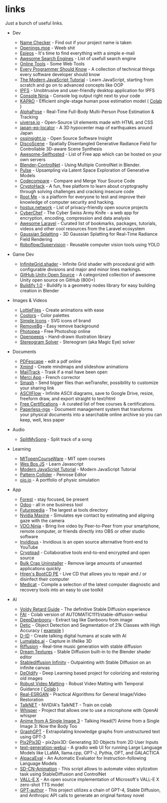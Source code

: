 links
=====

Just a bunch of useful links.

- Dev
  - [Name Checker](https://namechecker.vercel.app/) - Find out if your project name is taken
  - [Openings.moe](https://github.com/AniDevTwitter/animeopenings) - Weeb shit
  - [Epieos](https://epieos.com/) - It's time to find everything with a simple e-mail
  - [Awesome Search Engines](https://github.com/gguilt/awesome-search-engines) - List of usefull search engine
  - [Online Tools](https://gist.github.com/unitycoder/ade29d3e549b1c33c10ec55e4ea80b70) - Some Web Tools
  - [Every Programmer Should Know](https://github.com/mtdvio/every-programmer-should-know) - A collection of technical things every software developer should know
  - [The Modern JavaScript Tutorial](https://github.com/javascript-tutorial/en.javascript.info/tree/master) - Learn JavaScript, starting from scratch and go on to advanced concepts like OOP
  - [IPFS](https://docs.ipfs.tech/) - Unobtrusive and user-friendly desktop application for IPFS
  - [Console Ninja](https://console-ninja.com/) - Console log output right next to your code
  - [KAPAO](https://github.com/wmcnally/kapao) - Efficient single-stage human pose estimation model ( [Colab](https://github.com/cedro3/kapao/blob/master/kapao_latest.ipynb) )
  - [AlphaPose](https://github.com/MVIG-SJTU/AlphaPose) - Real-Time Full-Body Multi-Person Pose Estimation & Tracking
  - [uiverse.io](https://uiverse.io/) - Open-Source UI elements made with HTML and CSS
  - [japan-eq-locator](https://github.com/nagix/japan-eq-locator) - A 3D hypocenter map of earthquakes around Japan
  - [ossinsight.io](https://ossinsight.io/) - Open Source Software Insight
  - [DiscoScene](https://snap-research.github.io/discoscene/) - Spatially Disentangled Generative Radiance Field for Controllable 3D-aware Scene Synthesis
  - [Awesome-Selfhosted](https://github.com/awesome-selfhosted/awesome-selfhosted) - List of Free app which can be hosted on your own servers
  - [Blender-ControlNet](https://github.com/coolzilj/Blender-ControlNet) - Using Multiple ControlNet in Blender.
  - [Pulse](https://github.com/marcin-laskowski/Pulse) - Upsampling via Latent Space Exploration of Generative Models
  - [Codecompare](https://www.devart.com/codecompare/) - Compare and Merge Your Source Code
  - [CryptoHack](https://cryptohack.org/) - A fun, free platform to learn about cryptography through solving challenges and cracking insecure code
  - [Root Me](https://www.root-me.org/) - is a platform for everyone to test and improve their knowledge of computer security and hacking.
  - [hostux.network](https://hostux.network/en) - List of privacy-friendly open source projects
  - [CyberChef](https://github.com/gchq/CyberChef) - The Cyber Swiss Army Knife - a web app for encryption, encoding, compression and data analysis
  - [Awesome Laravel](https://github.com/chiraggude/awesome-laravel) - Curated list of bookmarks, packages, tutorials, videos and other cool resources from the Laravel ecosystem
  - [Gaussian Splatting](https://github.com/graphdeco-inria/gaussian-splatting) - 3D Gaussian Splatting for Real-Time Radiance Field Rendering
  - [Roboflow/Supervision](https://github.com/roboflow/supervision) - Reusable computer vision tools using YOLO
 
- Game Dev
  - [InfiniteGrid.shader](https://gist.github.com/bgolus/455a3666188f12cf13189839480e7120) - Infinite Grid shader with procedural grid with configurable divisions and major and minor lines markings.
  - [GitHub Unity Open Source](https://github.com/baba-s/awesome-unity-open-source-on-github) - A categorized collection of awesome Unity open source on GitHub (800+)
  - [Buildify 1.0](https://paveloliva.gumroad.com/l/buildify) - Buildify is a geometry nodes library for easy building creation in Blender

- Images & Videos
  - [LottieFiles](https://lottiefiles.com/) - Create animations with ease
  - [Coolors](https://coolors.co/) - Color palettes
  - [Simple Icons](https://simpleicons.org/) - SVG icons of brand
  - [RemoveBg](https://www.remove.bg/) - Easy remove background
  - [Photopea](https://www.photopea.com/) - Free Photoshop online
  - [Openpeeps](https://openpeeps.com/) - Hand-drawn illustration library
  - [Stereogram Solver](https://github.com/piellardj/stereogram-solver) - Stereogram (aka Magic Eye) solver

- Documents 
  - [PDFescape](https://www.pdfescape.com/) - edit a pdf online
  - [Xmind](https://xmind.app/) - Create mindmaps and slideshow animations
  - [MailTrack](https://mailtrack.io/) - Trask if a mail have been open
  - [Merci App](https://www.merci-app.com/) - French corrector
  - [Smash](https://fromsmash.com/) - Send bigger files than weTransfer, possibility to customize your sharing link
  - [ASCIIFlow](https://asciiflow.com/#/) - Infinite ASCII diagrams, save to Google Drive, resize, freeform draw, and export straight to text/html
  - [Free Certifications](https://github.com/cloudcommunity/Free-Certifications) - A curated list of free courses & certifications.
  - [Paperless-ngx](https://github.com/paperless-ngx/paperless-ngx) - Document management system that transforms your physical documents into a searchable online archive so you can keep, well, less paper
  
- Audio
  - [SplitMySong](https://www.splitmysong.com/my-songs) - Split track of a song

- Learning
  - [MITopenCourseWare](https://ocw.mit.edu/) - MIT open courses
  - [Wes Bos JS](https://wesbos.com/javascript) - Learn Javascript
  - [Modern JavaScript Tutorial](https://javascript.info/) - Modern JavaScript Tutorial
  - [Pattern Collider](https://aatishb.com/patterncollider/) - Penrose Editor
  - [oio.io](https://oimo.io/works/) - A portfolio of physic simulation
  
- App 
  - [Forest](https://forestapp.cc/) - stay focused, be present
  - [Odoo](https://odoo.com/) - all in one business tool
  - [Futurepedia](https://www.futurepedia.io/) - The largest ai tools directory
  - [Nvidia Maxine](https://developer.nvidia.com/maxine) - Simulates eye contact by estimating and aligning gaze with the camera
  - [VDO.Ninja](https://vdo.ninja/) - Bring live video by Peer-to-Peer from your smartphone, remote computer, or friends directly into OBS or other studio software
  - [Invidious](https://invidious.io/) - Invidious is an open source alternative front-end to YouTube
  - [Cryptpad](https://cryptpad.fr) - Collaborative tools end-to-end encrypted and open source
  - [Bulk Crap Uninstaller](https://github.com/Klocman/Bulk-Crap-Uninstaller) - Remove large amounts of unwanted applications quickly
  - [Hiren's BootCD PE](https://www.hirensbootcd.org/) - Live CD that allows you to repair and / or disinfect their computer
  - [Medicat](https://github.com/mon5termatt/medicat_installer) - Compile a selection of the latest computer diagnostic and recovery tools into an easy to use toolkit
  
- AI
  - [Voldy Retard Guide](https://rentry.org/voldy) - The definitive Stable Diffusion experience
  - [FAI](https://github.com/TheLastBen/fast-stable-diffusion) - Colab version of AUTOMATIC1111/stable-diffusion-webui
  - [DeepDanbooru](https://github.com/KichangKim/DeepDanbooru) - Extract tag like Danbooru from image
  - [Detic](https://github.com/facebookresearch/Detic) - Object Detection and Segmentation of 21k Classes with High Accuracy ( [example](https://huggingface.co/spaces/taesiri/DeticChatGPT) ) 
  - [D-ID](https://www.d-id.com/) - Create talking digital humans at scale with AI
  - [Lumalabs.ai](https://lumalabs.ai/) - Capture in lifelike 3D
  - [Riffusion](https://www.riffusion.com/about) - Real-time music generation with stable diffusion
  - [Dream Textures](https://github.com/carson-katri/dream-textures) - Stable Diffusion built-in to the Blender shader editor
  - [Stablediffusion Infinity](https://github.com/lkwq007/stablediffusion-infinity) - Outpainting with Stable Diffusion on an infinite canvas
  - [DeOldify](https://github.com/jantic/DeOldify) - Deep Learning based project for colorizing and restoring old images
  - [Robust Video Matting](https://github.com/PeterL1n/RobustVideoMatting) - Robust Video Matting with Temporal Guidance ( [Colab](https://github.com/cedro3/others2/blob/main/video_matting.ipynb) ) 
  - [Real-ESRGAN](https://github.com/xinntao/Real-ESRGAN) - Practical Algorithms for General Image/Video Restoration
  - [TalkNET](https://github.com/bycloudai/TalkNET-colab) - NVIDIA's TalkNET - Train on colab
  - [Whisper](https://github.com/mallorbc/whisper_mic) - Project that allows one to use a microphone with OpenAI whisper
  - [Anime from A Single Image 3](https://github.com/pkhungurn/talking-head-anime-3-demo) - Talking Head(?) Anime from a Single Image 3: Now the Body Too
  - [GraphGPT](https://github.com/varunshenoy/GraphGPT) - Extrapolating knowledge graphs from unstructured text using GPT-3
  - [Pix2Pix3D](https://github.com/dunbar12138/pix2pix3D) - pix2pix3D: Generating 3D Objects from 2D User Inputs
  - [text-generation-webui](https://github.com/oobabooga/text-generation-webui) - A gradio web UI for running Large Language Models like LLaMA, llama.cpp, GPT-J, Pythia, OPT, and GALACTICA
  - [AlpacaEval](https://github.com/tatsu-lab/alpaca_eval) - An Automatic Evaluator for Instruction-following Language Models
  - [SD-CN-Animation](https://github.com/volotat/SD-CN-Animation) - This script allows to automate video stylization task using StableDiffusion and ControlNet
  - [VALL-E X](https://github.com/Plachtaa/VALL-E-X) - An open source implementation of Microsoft's VALL-E X zero-shot TTS model
  - [GPT-author](https://github.com/mshumer/gpt-author) - This project utilizes a chain of GPT-4, Stable Diffusion, and Anthropic API calls to generate an original fantasy novel
  
